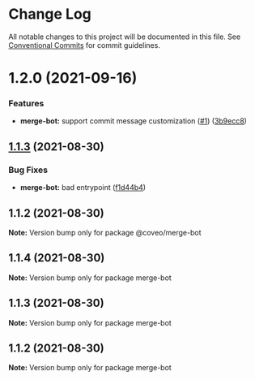 # Change Log

All notable changes to this project will be documented in this file.
See [Conventional Commits](https://conventionalcommits.org) for commit guidelines.

# 1.2.0 (2021-09-16)


### Features

* **merge-bot:** support commit message customization ([#1](https://github.com/coveo/github-action/issues/1)) ([3b9ecc8](https://github.com/coveo/github-action/commit/3b9ecc8996713aa4877dbed562ed9b96b58d52c4))





## [1.1.3](https://github.com/coveo/github-action/compare/@coveo/merge-bot@1.1.2...@coveo/merge-bot@1.1.3) (2021-08-30)


### Bug Fixes

* **merge-bot:** bad entrypoint ([f1d44b4](https://github.com/coveo/github-action/commit/f1d44b475e5b3483ec0b789c6da24c119042a21a))





## 1.1.2 (2021-08-30)

**Note:** Version bump only for package @coveo/merge-bot





## 1.1.4 (2021-08-30)

**Note:** Version bump only for package merge-bot





## 1.1.3 (2021-08-30)

**Note:** Version bump only for package merge-bot





## 1.1.2 (2021-08-30)

**Note:** Version bump only for package merge-bot
